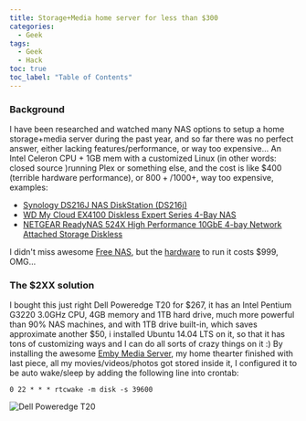```yaml
---
title: Storage+Media home server for less than $300
categories: 
  - Geek
tags: 
  - Geek
  - Hack
toc: true
toc_label: "Table of Contents"
---
```


### Background

I have been researched and watched many NAS options to setup a home storage+media server during the past year, and so far there was no perfect answer, either lacking features/performance, or way too expensive... An Intel Celeron CPU + 1GB mem with a customized Linux (in other words: closed source )running Plex or something else, and the cost is like $400 (terrible hardware performance), or $800+/$1000+, way too expensive, examples:

*   [Synology DS216J NAS DiskStation (DS216j)](https://www.amazon.com/Synology-DS216J-NAS-DiskStation-DS216j/dp/B01BNPT1EG/ref=sr_1_4?ie=UTF8&qid=1490657211&sr=8-4&keywords=network+attached+storage)
*   [WD My Cloud EX4100 Diskless Expert Series 4-Bay NAS](https://www.amazon.com/EX4100-Diskless-Network-Attached-Storage/dp/B00TB8XMR0/ref=sr_1_13?ie=UTF8&qid=1490657211&sr=8-13&keywords=network+attached+storage)
*   [NETGEAR ReadyNAS 524X High Performance 10GbE 4-bay Network Attached Storage Diskless](https://www.amazon.com/NETGEAR-ReadyNAS-Performance-Attached-RN524X00-100NES/dp/B01M7X2FP2/ref=sr_1_2?s=electronics&ie=UTF8&qid=1490657698&sr=1-2&keywords=network+attached+storage+DS916)

I didn't miss awesome [Free NAS](http://www.freenas.org/), but the [hardware](https://www.amazon.com/FreeNAS-Mini-Network-Attached-Diskless/dp/B00EQJ1BTU/ref=sr_1_2?ie=UTF8&qid=1490657211&sr=8-2-spons&keywords=network+attached+storage&psc=1) to run it costs $999, OMG...

### The $2XX solution

I bought this just right Dell Poweredge T20 for $267, it has an Intel Pentium G3220 3.0GHz CPU, 4GB memory and 1TB hard drive, much more powerful than 90% NAS machines, and with 1TB drive built-in, which saves approximate another $50, i installed Ubuntu 14.04 LTS on it, so that it has tons of customizing ways and I can do all sorts of crazy things on it :) By installing the awesome [Emby Media Server](https://emby.media/), my home thearter finished with last piece, all my movies/videos/photos got stored inside it, I configured it to be auto wake/sleep by adding the following line into crontab:

`0 22 * * * rtcwake -m disk -s 39600`

![Dell Poweredge T20](https://images10.newegg.com/productimage/59-155-115-04.jpg)

